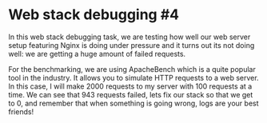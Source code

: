 # Web stack debugging #4
In this web stack debugging task, we are testing how well our web server setup featuring Nginx is doing under pressure and it turns out its not doing well: we are getting a huge amount of failed requests.

For the benchmarking, we are using ApacheBench which is a quite popular tool in the industry. It allows you to simulate HTTP requests to a web server. In this case, I will make 2000 requests to my server with 100 requests at a time. We can see that 943 requests failed, lets fix our stack so that we get to 0, and remember that when something is going wrong, logs are your best friends!
